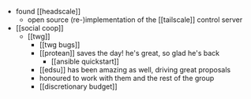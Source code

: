 - found [[headscale]]
  - open source (re-)implementation of the [[tailscale]] control server
- [[social coop]]
  - [[twg]]
    - [[twg bugs]]
    - [[protean]] saves the day! he's great, so glad he's back
      - [[ansible quickstart]]
    - [[edsu]] has been amazing as well, driving great proposals
    - honoured to work with them and the rest of the group
    - [[discretionary budget]]

